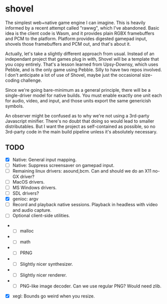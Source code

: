 # shovel

The simplest web+native game engine I can imagine.
This is heavily informed by a recent attempt called "rawwg", which I've abandoned.
Basic idea is the client code is Wasm, and it provides plain RGBX framebuffers and PCM to the platform.
Platform provides digested gamepad input, shovels those framebuffers and PCM out, and that's about it.

Actually, let's take a slightly different approach from usual.
Instead of an independant project that games plug in with, Shovel will be a template that you copy entirely.
That's a lesson learned from Upsy-Downsy, which uses Pebble, and is the only game using Pebble. Silly to have two repos involved.
I don't anticipate a lot of use of Shovel, maybe just the occasional size-coding challenge.

Since we're going bare-minimum as a general principle, there will be a single-driver model for native builds.
You must enable exactly one unit each for audio, video, and input, and those units export the same genericish symbols.

An observer might be confused as to why we're not using a 3rd-party Javascript minifier.
There's no doubt that doing so would lead to smaller distributables.
But I want the project as self-contained as possible, so no 3rd-party code in the main build pipeline unless it's absolutely necessary.

## TODO

 - [x] Native: General input mapping.
 - [ ] Native: Suppress screensaver on gamepad input.
 - [ ] Remaining linux drivers: asound,bcm. Can and should we do an X11 no-GX driver?
 - [ ] MacOS drivers.
 - [ ] MS Windows drivers.
 - [ ] SDL drivers?
 - [x] genioc: argv
 - [ ] Record and playback native sessions. Playback in headless with video and audio capture.
 - [ ] Optional client-side utilities.
 - - [ ] malloc
 - - [ ] math
 - - [ ] PRNG
 - - [ ] Slightly nicer synthesizer.
 - - [ ] Slightly nicer renderer.
 - - [ ] PNG-like image decoder. Can we use regular PNG? Would need zlib.
 - [x] xegl: Bounds go weird when you resize.
